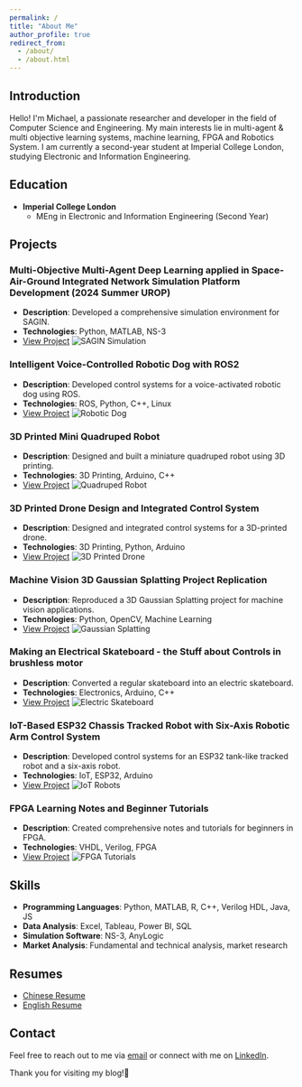 ```yaml
---
permalink: /
title: "About Me"
author_profile: true
redirect_from: 
  - /about/
  - /about.html
---
```

## Introduction
Hello! I'm Michael, a passionate researcher and developer in the field of Computer Science and Engineering. My main interests lie in multi-agent & multi objective learning systems, machine learning, FPGA and Robotics System. I am currently a second-year student at Imperial College London, studying Electronic and Information Engineering.

## Education
- **Imperial College London**
  - MEng in Electronic and Information Engineering (Second Year)

## Projects

### Multi-Objective Multi-Agent Deep Learning applied in Space-Air-Ground Integrated Network Simulation Platform Development (2024 Summer UROP)
- **Description**: Developed a comprehensive simulation environment for SAGIN.
- **Technologies**: Python, MATLAB, NS-3
- [View Project](https://happymic.github.io/posts/saginsimulation)
![SAGIN Simulation](https://yourimageurl.com/sagin-preview.png)

### Intelligent Voice-Controlled Robotic Dog with ROS2 
- **Description**: Developed control systems for a voice-activated robotic dog using ROS.
- **Technologies**: ROS, Python, C++, Linux
- [View Project](https://happymic.github.io/posts/2019/08/blog-post-esp32/)
![Robotic Dog](https://yourimageurl.com/robotic-dog-preview.png)

### 3D Printed Mini Quadruped Robot
- **Description**: Designed and built a miniature quadruped robot using 3D printing.
- **Technologies**: 3D Printing, Arduino, C++
- [View Project](https://academic.github.io/blog/quadruped-robot)
![Quadruped Robot](https://yourimageurl.com/quadruped-robot-preview.png)

### 3D Printed Drone Design and Integrated Control System
- **Description**: Designed and integrated control systems for a 3D-printed drone.
- **Technologies**: 3D Printing, Python, Arduino
- [View Project](https://academic.github.io/blog/3d-printed-drone)
![3D Printed Drone](https://yourimageurl.com/drone-preview.png)

### Machine Vision 3D Gaussian Splatting Project Replication
- **Description**: Reproduced a 3D Gaussian Splatting project for machine vision applications.
- **Technologies**: Python, OpenCV, Machine Learning
- [View Project](https://academic.github.io/blog/gaussian-splatting)
![Gaussian Splatting](https://yourimageurl.com/gaussian-splatting-preview.png)

### Making an Electrical Skateboard - the Stuff about Controls in brushless motor
- **Description**: Converted a regular skateboard into an electric skateboard.
- **Technologies**: Electronics, Arduino, C++
- [View Project](https://academic.github.io/blog/electric-skateboard)
![Electric Skateboard](https://yourimageurl.com/electric-skateboard-preview.png)

### IoT-Based ESP32 Chassis Tracked Robot with Six-Axis Robotic Arm Control System
- **Description**: Developed control systems for an ESP32 tank-like tracked robot and a six-axis robot.
- **Technologies**: IoT, ESP32, Arduino
- [View Project](https://academic.github.io/blog/2019/08/blog-post-esp32/)
![IoT Robots](https://yourimageurl.com/iot-robots-preview.png)

### FPGA Learning Notes and Beginner Tutorials
- **Description**: Created comprehensive notes and tutorials for beginners in FPGA.
- **Technologies**: VHDL, Verilog, FPGA
- [View Project](https://academic.github.io/blog/fpga-tutorials)
![FPGA Tutorials](https://yourimageurl.com/fpga-tutorials-preview.png)

## Skills
- **Programming Languages**: Python, MATLAB, R, C++, Verilog HDL, Java, JS
- **Data Analysis**: Excel, Tableau, Power BI, SQL
- **Simulation Software**: NS-3, AnyLogic
- **Market Analysis**: Fundamental and technical analysis, market research

## Resumes
- [Chinese Resume](https://happymic.github.io/files/chinese_version_0608.pdf)
- [English Resume](https://happymic.github.io/files/english_version_0608.pdf)

## Contact
Feel free to reach out to me via [email](mailto:mcl123@ic.ac.uk) or connect with me on [LinkedIn](https://www.linkedin.com/in/michael-chenxu-li-640887207/).

Thank you for visiting my blog!🫶